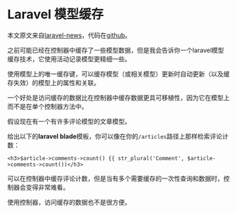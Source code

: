 # Laravel 模型缓存

本文原文来自[laravel-news](https://laravel-news.com/laravel-model-caching)，代码在[github](https://github.com/curder/laravel-model-caching)。

之前可能已经在控制器中缓存了一些模型数据，但是我会告诉你一个laravel模型缓存技术，它使用活动记录模型更精细一些。

使用模型上的唯一缓存键，可以缓存模型（或相关模型）更新时自动更新（以及缓存失效）的模型上的属性和关联。

一个好处是访问缓存的数据比在控制器中缓存数据更具可移植性，因为它在模型上而不是在单个控制器方法中。

假设现在有一个有许多评论模型的文章模型。

给出以下的**laravel blade**模板，你可以像在你的`/articles`路径上那样检索评论计数：

```
<h3>$article->comments->count() {{ str_plural('Comment', $article->comments->count())</h3>
```

可以在控制器中缓存评论计数，但是当有多个需要缓存的一次性查询和数据时，控制器会变得非常难看。

使用控制器，访问缓存的数据也不是很方便。

